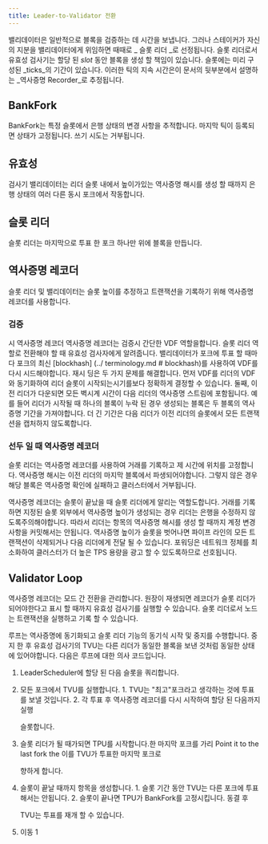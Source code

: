 ```yaml
---
title: Leader-to-Validator 전환
---
```


밸리데이터은 일반적으로 블록을 검증하는 데 시간을 보냅니다. 그러나 스테이커가 자신의 지분을 밸리데이터에게 위임하면 때때로 _ 슬롯 리더 _로 선정됩니다. 슬롯 리더로서 유효성 검사기는 할당 된 _slot_ 동안 블록을 생성 할 책임이 있습니다. 슬롯에는 미리 구성된 _ticks_의 기간이 있습니다. 이러한 틱의 지속 시간은이 문서의 뒷부분에서 설명하는 _역사증명 Recorder_로 추정됩니다.

## BankFork

BankFork는 특정 슬롯에서 은행 상태의 변경 사항을 추적합니다. 마지막 틱이 등록되면 상태가 고정됩니다. 쓰기 시도는 거부됩니다.

## 유효성

검사기 밸리데이터는 리더 슬롯 내에서 높이가있는 역사증명 해시를 생성 할 때까지 은행 상태의 여러 다른 동시 포크에서 작동합니다.

## 슬롯 리더

슬롯 리더는 마지막으로 투표 한 포크 하나만 위에 블록을 만듭니다.

## 역사증명 레코더

슬롯 리더 및 밸리데이터는 슬롯 높이를 추정하고 트랜잭션을 기록하기 위해 역사증명 레코더를 사용합니다.

### 검증

시 역사증명 레코더 역사증명 레코더는 검증시 간단한 VDF 역할을합니다. 슬롯 리더 역할로 전환해야 할 때 유효성 검사자에게 알려줍니다. 밸리데이터가 포크에 투표 할 때마다 포크의 최신 \[blockhash\] (../ terminology.md # blockhash)를 사용하여 VDF를 다시 시드해야합니다. 재시 딩은 두 가지 문제를 해결합니다. 먼저 VDF를 리더의 VDF와 동기화하여 리더 슬롯이 시작되는시기를보다 정확하게 결정할 수 있습니다. 둘째, 이전 리더가 다운되면 모든 벽시계 시간이 다음 리더의 역사증명 스트림에 포함됩니다. 예를 들어 리더가 시작될 때 하나의 블록이 누락 된 경우 생성되는 블록은 두 블록의 역사증명 기간을 가져야합니다. 더 긴 기간은 다음 리더가 이전 리더의 슬롯에서 모든 트랜잭션을 캡처하지 않도록합니다.

### 선두 일 때 역사증명 레코더

슬롯 리더는 역사증명 레코더를 사용하여 거래를 기록하고 제 시간에 위치를 고정합니다. 역사증명 해시는 이전 리더의 마지막 블록에서 파생되어야합니다. 그렇지 않은 경우 해당 블록은 역사증명 확인에 실패하고 클러스터에서 거부됩니다.

역사증명 레코더는 슬롯이 끝났을 때 슬롯 리더에게 알리는 역할도합니다. 거래를 기록하면 지정된 슬롯 외부에서 역사증명 높이가 생성되는 경우 리더는 은행을 수정하지 않도록주의해야합니다. 따라서 리더는 항목의 역사증명 해시를 생성 할 때까지 계정 변경 사항을 커밋해서는 안됩니다. 역사증명 높이가 슬롯을 벗어나면 파이프 라인의 모든 트랜잭션이 삭제되거나 다음 리더에게 전달 될 수 있습니다. 포워딩은 네트워크 정체를 최소화하여 클러스터가 더 높은 TPS 용량을 광고 할 수 있도록하므로 선호됩니다.

## Validator Loop

역사증명 레코더는 모드 간 전환을 관리합니다. 원장이 재생되면 레코더가 슬롯 리더가되어야한다고 표시 할 때까지 유효성 검사기를 실행할 수 있습니다. 슬롯 리더로서 노드는 트랜잭션을 실행하고 기록 할 수 있습니다.

루프는 역사증명에 동기화되고 슬롯 리더 기능의 동기식 시작 및 중지를 수행합니다. 중지 한 후 유효성 검사기의 TVU는 다른 리더가 동일한 블록을 보낸 것처럼 동일한 상태에 있어야합니다. 다음은 루프에 대한 의사 코드입니다.

1. LeaderScheduler에 할당 된 다음 슬롯을 쿼리합니다.
2. 모든 포크에서 TVU를 실행합니다. 1. TVU는 "최고"포크라고 생각하는 것에 투표를 보낼 것입니다. 2. 각 투표 후 역사증명 레코더를 다시 시작하여 할당 된 다음까지 실행

   슬롯합니다.

3. 슬롯 리더가 될 때가되면 TPU를 시작합니다.한 마지막 포크를 가리 Point it to the last fork the 이를 TVU가 투표한 마지막 포크로

   향하게 합니다.

4. 슬롯이 끝날 때까지 항목을 생성합니다. 1. 슬롯 기간 동안 TVU는 다른 포크에 투표해서는 안됩니다. 2. 슬롯이 끝나면 TPU가 BankFork를 고정시킵니다. 동결 후

   TVU는 투표를 재개 할 수 있습니다.

5. 이동 1
